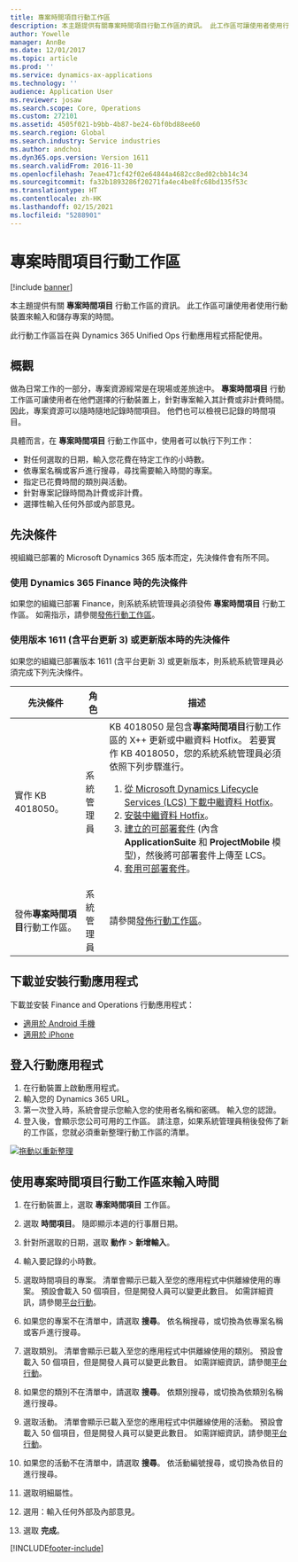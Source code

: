 ```yaml
---
title: 專案時間項目行動工作區
description: 本主題提供有關專案時間項目行動工作區的資訊。 此工作區可讓使用者使用行動裝置來輸入和儲存專案的時間。
author: Yowelle
manager: AnnBe
ms.date: 12/01/2017
ms.topic: article
ms.prod: ''
ms.service: dynamics-ax-applications
ms.technology: ''
audience: Application User
ms.reviewer: josaw
ms.search.scope: Core, Operations
ms.custom: 272101
ms.assetid: 4505f021-b9bb-4b87-be24-6bf0bd88ee60
ms.search.region: Global
ms.search.industry: Service industries
ms.author: andchoi
ms.dyn365.ops.version: Version 1611
ms.search.validFrom: 2016-11-30
ms.openlocfilehash: 7eae471cf42f02e64844a4682cc8ed02cbb14c34
ms.sourcegitcommit: fa32b1893286f20271fa4ec4be8fc68bd135f53c
ms.translationtype: HT
ms.contentlocale: zh-HK
ms.lasthandoff: 02/15/2021
ms.locfileid: "5288901"
---
```

# <a name="project-time-entry-mobile-workspace"></a>專案時間項目行動工作區

[!include [banner](../includes/banner.md)]

本主題提供有關 **專案時間項目** 行動工作區的資訊。 此工作區可讓使用者使用行動裝置來輸入和儲存專案的時間。

此行動工作區旨在與 Dynamics 365 Unified Ops 行動應用程式搭配使用。 

## <a name="overview"></a>概觀
做為日常工作的一部分，專案資源經常是在現場或差旅途中。 **專案時間項目** 行動工作區可讓使用者在他們選擇的行動裝置上，針對專案輸入其計費或非計費時間。 因此，專案資源可以隨時隨地記錄時間項目。 他們也可以檢視已記錄的時間項目。 

具體而言，在 **專案時間項目** 行動工作區中，使用者可以執行下列工作：

-   對任何選取的日期，輸入您花費在特定工作的小時數。
-   依專案名稱或客戶進行搜尋，尋找需要輸入時間的專案。
-   指定已花費時間的類別與活動。
-   針對專案記錄時間為計費或非計費。
-   選擇性輸入任何外部或內部意見。

## <a name="prerequisites"></a>先決條件
視組織已部署的 Microsoft Dynamics 365 版本而定，先決條件會有所不同。

### <a name="prerequisites-if-you-use-dynamics-365-finance"></a>使用 Dynamics 365 Finance 時的先決條件
如果您的組織已部署 Finance，則系統系統管理員必須發佈 **專案時間項目** 行動工作區。 如需指示，請參閱[發佈行動工作區](https://docs.microsoft.com/dynamics365/fin-ops-core/dev-itpro/mobile-apps/publish-mobile-workspace)。

### <a name="prerequisites-if-you-use-version-1611-with-platform-update-3-or-later"></a>使用版本 1611 (含平台更新 3) 或更新版本時的先決條件
如果您的組織已部署版本 1611 (含平台更新 3) 或更新版本，則系統系統管理員必須完成下列先決條件。 

<table>
<thead>
<tr class="header">
<th>先決條件</th>
<th>角色</th>
<th>描述</th>
</tr>
</thead>
<tbody>
<tr class="odd">

<td>實作 KB 4018050。</td>
<td>系統管理員</td>
<td>KB 4018050 是包含<strong>專案時間項目</strong>行動工作區的 X++ 更新或中繼資料 Hotfix。 若要實作 KB 4018050，您的系統系統管理員必須依照下列步驟進行。
<ol>
<li><a href="https://docs.microsoft.com/dynamics365/fin-ops-core/dev-itpro/migration-upgrade/download-hotfix-lcs">從 Microsoft Dynamics Lifecycle Services (LCS) 下載中繼資料 Hotfix</a>。</li>
<li><a href="https://docs.microsoft.com/dynamics365/fin-ops-core/dev-itpro/migration-upgrade/install-metadata-hotfix-package">安裝中繼資料 Hotfix</a>。</li>
<li><a href="https://docs.microsoft.com/dynamics365/fin-ops-core/dev-itpro/deployment/create-apply-deployable-package">建立的可部署套件</a> (內含<strong>ApplicationSuite</strong> 和 <strong>ProjectMobile</strong> 模型)，然後將可部署套件上傳至 LCS。</li>
<li><a href="https://docs.microsoft.com/dynamics365/fin-ops-core/dev-itpro/deployment/apply-deployable-package-system">套用可部署套件</a>。</li>

</ol></td>
</tr>
<tr class="even">
<td>發佈<strong>專案時間項目</strong>行動工作區。</td>
<td>系統管理員</td>
<td>請參閱<a href="https://docs.microsoft.com/dynamics365/fin-ops-core/dev-itpro/mobile-apps/publish-mobile-workspace">發佈行動工作區</a>。</td>
</tr>
</tbody>
</table>

## <a name="download-and-install-the-mobile-app"></a>下載並安裝行動應用程式

下載並安裝 Finance and Operations 行動應用程式：

-   [適用於 Android 手機](https://go.microsoft.com/fwlink/?linkid=850662)
-   [適用於 iPhone](https://go.microsoft.com/fwlink/?linkid=850663)

## <a name="sign-in-to-the-mobile-app"></a>登入行動應用程式
1.  在行動裝置上啟動應用程式。
2.  輸入您的 Dynamics 365 URL。
3.  第一次登入時，系統會提示您輸入您的使用者名稱和密碼。 輸入您的認證。
4.  登入後，會顯示您公司可用的工作區。 請注意，如果系統管理員稍後發佈了新的工作區，您就必須重新整理行動工作區的清單。

[![拖動以重新整理](./media/pull-to-refresh-list-of-workspaces-183x300.png)](./media/pull-to-refresh-list-of-workspaces.png)

## <a name="enter-time-by-using-the-project-time-entry-mobile-workspace"></a>使用專案時間項目行動工作區來輸入時間
1.  在行動裝置上，選取 **專案時間項目** 工作區。
2.  選取 **時間項目**。 隨即顯示本週的行事曆日期。
3.  針對所選取的日期，選取 **動作** &gt; **新增輸入**。
4.  輸入要記錄的小時數。
5.  選取時間項目的專案。 清單會顯示已載入至您的應用程式中供離線使用的專案。 預設會載入 50 個項目，但是開發人員可以變更此數目。 如需詳細資訊，請參閱[平台行動](https://docs.microsoft.com/dynamics365/fin-ops-core/dev-itpro/mobile-apps/mobile-app-home-page)。
6.  如果您的專案不在清單中，請選取 **搜尋**。 依名稱搜尋，或切換為依專案名稱或客戶進行搜尋。
7.  選取類別。 清單會顯示已載入至您的應用程式中供離線使用的類別。 預設會載入 50 個項目，但是開發人員可以變更此數目。 如需詳細資訊，請參閱[平台行動](https://docs.microsoft.com/dynamics365/fin-ops-core/dev-itpro/mobile-apps/mobile-app-home-page)。
8.  如果您的類別不在清單中，請選取 **搜尋**。 依類別搜尋，或切換為依類別名稱進行搜尋。
9.  選取活動。 清單會顯示已載入至您的應用程式中供離線使用的活動。 預設會載入 50 個項目，但是開發人員可以變更此數目。 如需詳細資訊，請參閱[平台行動](https://docs.microsoft.com/dynamics365/fin-ops-core/dev-itpro/mobile-apps/mobile-app-home-page)。
10. 如果您的活動不在清單中，請選取 **搜尋**。 依活動編號搜尋，或切換為依目的進行搜尋。

11. 選取明細屬性。
12. 選用：輸入任何外部及內部意見。
13. 選取 **完成**。


[!INCLUDE[footer-include](../includes/footer-banner.md)]